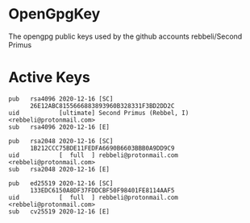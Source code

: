 # OpenGpgKey
The opengpg public keys used by the github accounts rebbeli/Second Primus

# Active Keys

```
pub   rsa4096 2020-12-16 [SC]
      26E12ABC8155666883893960B328331F3BD2DD2C
uid           [ultimate] Second Primus (Rebbel, I) <rebbeli@protonmail.com>
sub   rsa4096 2020-12-16 [E]

pub   rsa2048 2020-12-16 [SC]
      1B212CCC75BDE11FEDFA6690B6603BBB0A9DD9C9
uid           [  full  ] rebbeli@protonmail.com <rebbeli@protonmail.com>
sub   rsa2048 2020-12-16 [E]

pub   ed25519 2020-12-16 [SC]
      133EDC6150A8DF37FDDCBF50F98401FE8114AAF5
uid           [  full  ] rebbeli@protonmail.com <rebbeli@protonmail.com>
sub   cv25519 2020-12-16 [E]
```
